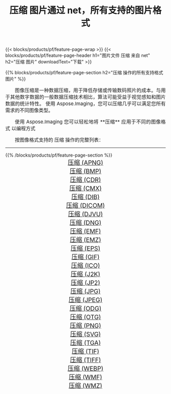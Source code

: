 ﻿---
title: 压缩 图片通过 net，所有支持的图片格式 
weight: 3920
url: /zh-hans/net/compress/ 
lang: zh-hans
langdirlevel: 2
locales: zh-hans,ja,it,ru,de,es,fr,nl,id,lt,pl,pt,vi,tr,ko,zh-hant,ar,hi,th,sv,cs,uk,he
description: 使用 Aspose.Imaging 你可以轻松地通过 net 获取 压缩 图像
---

{{< blocks/products/pf/feature-page-wrap >}}
{{< blocks/products/pf/feature-page-header h1="图片文件 压缩 来自 net" h2="压缩 图片" downloadText="下载" >}}


{{% blocks/products/pf/feature-page-section  h2="压缩 操作的所有支持格式图片" %}}
<p align="justify" style="text-indent:2em;font-size:15px;">
图像压缩是一种数据压缩，用于降低存储或传输数码照片的成本。与用于其他数字数据的一般数据压缩技术相比，算法可能受益于视觉感知和图片数据的统计特性。
使用 Aspose.Imaging，您可以压缩几乎可以满足您所有需求的不同图像类型。
</p>
<p align="justify" style="text-indent:2em;font-size:15px;">
使用 Aspose.Imaging 您可以轻松地将 **压缩** 应用于不同的图像格式 以编程方式
</p>
<p align="justify" style="text-indent:2em;font-size:15px;">
按图像格式支持的 压缩 操作的完整列表：
</p>
<hr/>
{{% /blocks/products/pf/feature-page-section %}}
<div class="container-fluid productfamilypage bg-gray">
    <div class="convertypes bg-gray agp-content section">
        <div class="container">
		<div class="row other-converters" style="gap: 10px;font-size: 19px;text-align:center;">
		    <div class='col-md-2 other-converter remove-lp remove-rp'><a href="/imaging/zh-hans/net/compress/apng/" style="padding:15px;">压缩 (APNG)</a></div><div class='col-md-2 other-converter remove-lp remove-rp'><a href="/imaging/zh-hans/net/compress/bmp/" style="padding:15px;">压缩 (BMP)</a></div><div class='col-md-2 other-converter remove-lp remove-rp'><a href="/imaging/zh-hans/net/compress/cdr/" style="padding:15px;">压缩 (CDR)</a></div><div class='col-md-2 other-converter remove-lp remove-rp'><a href="/imaging/zh-hans/net/compress/cmx/" style="padding:15px;">压缩 (CMX)</a></div><div class='col-md-2 other-converter remove-lp remove-rp'><a href="/imaging/zh-hans/net/compress/dib/" style="padding:15px;">压缩 (DIB)</a></div><div class='col-md-2 other-converter remove-lp remove-rp'><a href="/imaging/zh-hans/net/compress/dicom/" style="padding:15px;">压缩 (DICOM)</a></div><div class='col-md-2 other-converter remove-lp remove-rp'><a href="/imaging/zh-hans/net/compress/djvu/" style="padding:15px;">压缩 (DJVU)</a></div><div class='col-md-2 other-converter remove-lp remove-rp'><a href="/imaging/zh-hans/net/compress/dng/" style="padding:15px;">压缩 (DNG)</a></div><div class='col-md-2 other-converter remove-lp remove-rp'><a href="/imaging/zh-hans/net/compress/emf/" style="padding:15px;">压缩 (EMF)</a></div><div class='col-md-2 other-converter remove-lp remove-rp'><a href="/imaging/zh-hans/net/compress/emz/" style="padding:15px;">压缩 (EMZ)</a></div><div class='col-md-2 other-converter remove-lp remove-rp'><a href="/imaging/zh-hans/net/compress/eps/" style="padding:15px;">压缩 (EPS)</a></div><div class='col-md-2 other-converter remove-lp remove-rp'><a href="/imaging/zh-hans/net/compress/gif/" style="padding:15px;">压缩 (GIF)</a></div><div class='col-md-2 other-converter remove-lp remove-rp'><a href="/imaging/zh-hans/net/compress/ico/" style="padding:15px;">压缩 (ICO)</a></div><div class='col-md-2 other-converter remove-lp remove-rp'><a href="/imaging/zh-hans/net/compress/j2k/" style="padding:15px;">压缩 (J2K)</a></div><div class='col-md-2 other-converter remove-lp remove-rp'><a href="/imaging/zh-hans/net/compress/jp2/" style="padding:15px;">压缩 (JP2)</a></div><div class='col-md-2 other-converter remove-lp remove-rp'><a href="/imaging/zh-hans/net/compress/jpg/" style="padding:15px;">压缩 (JPG)</a></div><div class='col-md-2 other-converter remove-lp remove-rp'><a href="/imaging/zh-hans/net/compress/jpeg/" style="padding:15px;">压缩 (JPEG)</a></div><div class='col-md-2 other-converter remove-lp remove-rp'><a href="/imaging/zh-hans/net/compress/odg/" style="padding:15px;">压缩 (ODG)</a></div><div class='col-md-2 other-converter remove-lp remove-rp'><a href="/imaging/zh-hans/net/compress/otg/" style="padding:15px;">压缩 (OTG)</a></div><div class='col-md-2 other-converter remove-lp remove-rp'><a href="/imaging/zh-hans/net/compress/png/" style="padding:15px;">压缩 (PNG)</a></div><div class='col-md-2 other-converter remove-lp remove-rp'><a href="/imaging/zh-hans/net/compress/svg/" style="padding:15px;">压缩 (SVG)</a></div><div class='col-md-2 other-converter remove-lp remove-rp'><a href="/imaging/zh-hans/net/compress/tga/" style="padding:15px;">压缩 (TGA)</a></div><div class='col-md-2 other-converter remove-lp remove-rp'><a href="/imaging/zh-hans/net/compress/tif/" style="padding:15px;">压缩 (TIF)</a></div><div class='col-md-2 other-converter remove-lp remove-rp'><a href="/imaging/zh-hans/net/compress/tiff/" style="padding:15px;">压缩 (TIFF)</a></div><div class='col-md-2 other-converter remove-lp remove-rp'><a href="/imaging/zh-hans/net/compress/webp/" style="padding:15px;">压缩 (WEBP)</a></div><div class='col-md-2 other-converter remove-lp remove-rp'><a href="/imaging/zh-hans/net/compress/wmf/" style="padding:15px;">压缩 (WMF)</a></div><div class='col-md-2 other-converter remove-lp remove-rp'><a href="/imaging/zh-hans/net/compress/wmz/" style="padding:15px;">压缩 (WMZ)</a></div>
                </div>
        </div>
    </div>
</div>
<br/>
